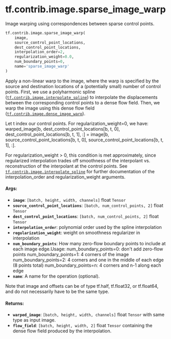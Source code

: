 <div itemscope itemtype="http://developers.google.com/ReferenceObject">
<meta itemprop="name" content="tf.contrib.image.sparse_image_warp" />
<meta itemprop="path" content="Stable" />
</div>

# tf.contrib.image.sparse_image_warp

Image warping using correspondences between sparse control points.

``` python
tf.contrib.image.sparse_image_warp(
    image,
    source_control_point_locations,
    dest_control_point_locations,
    interpolation_order=2,
    regularization_weight=0.0,
    num_boundary_points=0,
    name='sparse_image_warp'
)
```

<!-- Placeholder for "Used in" -->

Apply a non-linear warp to the image, where the warp is specified by
the source and destination locations of a (potentially small) number of
control points. First, we use a polyharmonic spline
(<a href="../../../tf/contrib/image/interpolate_spline.md"><code>tf.contrib.image.interpolate_spline</code></a>) to interpolate the displacements
between the corresponding control points to a dense flow field.
Then, we warp the image using this dense flow field
(<a href="../../../tf/contrib/image/dense_image_warp.md"><code>tf.contrib.image.dense_image_warp</code></a>).

Let t index our control points. For regularization_weight=0, we have:
warped_image[b, dest_control_point_locations[b, t, 0],
                dest_control_point_locations[b, t, 1], :] =
image[b, source_control_point_locations[b, t, 0],
         source_control_point_locations[b, t, 1], :].

For regularization_weight > 0, this condition is met approximately, since
regularized interpolation trades off smoothness of the interpolant vs.
reconstruction of the interpolant at the control points.
See <a href="../../../tf/contrib/image/interpolate_spline.md"><code>tf.contrib.image.interpolate_spline</code></a> for further documentation of the
interpolation_order and regularization_weight arguments.


#### Args:


* <b>`image`</b>: `[batch, height, width, channels]` float `Tensor`
* <b>`source_control_point_locations`</b>: `[batch, num_control_points, 2]` float
  `Tensor`
* <b>`dest_control_point_locations`</b>: `[batch, num_control_points, 2]` float
  `Tensor`
* <b>`interpolation_order`</b>: polynomial order used by the spline interpolation
* <b>`regularization_weight`</b>: weight on smoothness regularizer in interpolation
* <b>`num_boundary_points`</b>: How many zero-flow boundary points to include at
  each image edge.Usage:
    num_boundary_points=0: don't add zero-flow points
    num_boundary_points=1: 4 corners of the image
    num_boundary_points=2: 4 corners and one in the middle of each edge
      (8 points total)
    num_boundary_points=n: 4 corners and n-1 along each edge
* <b>`name`</b>: A name for the operation (optional).

Note that image and offsets can be of type tf.half, tf.float32, or
tf.float64, and do not necessarily have to be the same type.


#### Returns:


* <b>`warped_image`</b>: `[batch, height, width, channels]` float `Tensor` with same
  type as input image.
* <b>`flow_field`</b>: `[batch, height, width, 2]` float `Tensor` containing the dense
  flow field produced by the interpolation.